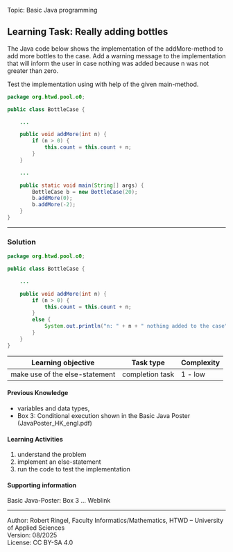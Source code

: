 Topic: Basic Java programming

## Learning Task: Really adding bottles 

The Java code below shows the implementation of the addMore-method to add more bottles to the case. Add a warning message to the implementation that will inform the user in case nothing was added because n was not greater than zero.

Test the implementation using with help of the given main-method.

``` java
package org.htwd.pool.o0;

public class BottleCase {

	...

    public void addMore(int n) {
        if (n > 0) {
            this.count = this.count + n;
        }
    }

    ...

    public static void main(String[] args) {
        BottleCase b = new BottleCase(20);
        b.addMore(0);
        b.addMore(-2);
    }
}
```

---------------------------------------

### Solution

``` java
package org.htwd.pool.o0;

public class BottleCase {

	...

    public void addMore(int n) {
        if (n > 0) {
            this.count = this.count + n;
        }
        else {
            System.out.println("n: " + n + " nothing added to the case");
        }
    }
}
``` 

| **Learning objective**                           | **Task type**   | **Complexity** |
| ------------------------------------------------ | --------------- | -------------- |
| make use of the else-statement                   | completion task | 1 - low        |  

#### Previous Knowledge

- variables and data types,  
- Box 3: Conditional execution shown in the Basic Java Poster (JavaPoster_HK_engl.pdf)  

#### Learning Activities

1) understand the problem
2) implement an else-statement
3) run the code to test the implementation 

#### Supporting information

Basic Java-Poster: Box 3 ... Weblink

---------------------------------------
Author: Robert Ringel, Faculty Informatics/Mathematics, HTWD – University of Applied Sciences  
Version: 08/2025            
License: CC BY-SA 4.0
